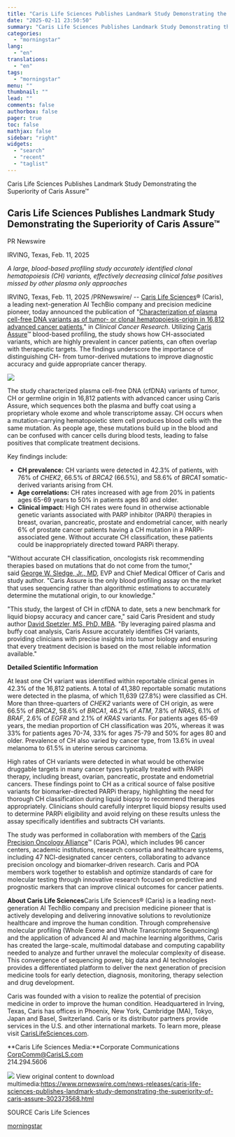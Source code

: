 ```yaml
---
title: "Caris Life Sciences Publishes Landmark Study Demonstrating the Superiority of Caris Assure™"
date: "2025-02-11 23:50:50"
summary: "Caris Life Sciences Publishes Landmark Study Demonstrating the Superiority of Caris Assure™ Caris Life Sciences Publishes Landmark Study Demonstrating the Superiority of Caris Assure™ PR Newswire IRVING, Texas, Feb. 11, 2025 A large, blood-based profiling study accurately identified clonal hematopoiesis (CH) variants, effectively decreasing clinical false positives missed by other..."
categories:
  - "morningstar"
lang:
  - "en"
translations:
  - "en"
tags:
  - "morningstar"
menu: ""
thumbnail: ""
lead: ""
comments: false
authorbox: false
pager: true
toc: false
mathjax: false
sidebar: "right"
widgets:
  - "search"
  - "recent"
  - "taglist"
---
```


Caris Life Sciences Publishes Landmark Study Demonstrating the Superiority of Caris Assure™

Caris Life Sciences Publishes Landmark Study Demonstrating the Superiority of Caris Assure™
-------------------------------------------------------------------------------------------

PR Newswire

IRVING, Texas, Feb. 11, 2025


*A large, blood-based profiling study accurately identified clonal hematopoiesis (CH) variants, effectively decreasing clinical false positives missed by other plasma only approaches*

IRVING, Texas, Feb. 11, 2025 /PRNewswire/ -- [Caris Life Sciences](https://c212.net/c/link/?t=0&l=en&o=4359613-1&h=2570347121&u=https%3A%2F%2Fwww.carislifesciences.com%2F&a=Caris+Life+Sciences)® (Caris), a leading next-generation AI TechBio company and precision medicine pioneer, today announced the publication of "[Characterization of plasma cell-free DNA variants as of tumor- or clonal hematopoiesis-origin in 16,812 advanced cancer patients](https://c212.net/c/link/?t=0&l=en&o=4359613-1&h=3590267767&u=https%3A%2F%2Faacrjournals.org%2Fclincancerres%2Farticle%2Fdoi%2F10.1158%2F1078-0432.CCR-24-3335%2F751679%2FCharacterization-of-plasma-cell-free-DNA-variants&a=Characterization+of+plasma+cell-free+DNA+variants+as+of+tumor-+or+clonal+hematopoiesis-origin+in+16%2C812+advanced+cancer+patients)," in *Clinical Cancer Research*. Utilizing [Caris Assure](https://c212.net/c/link/?t=0&l=en&o=4359613-1&h=322042143&u=https%3A%2F%2Fwww.carislifesciences.com%2Fphysicians%2Fphysician-tests%2Fcaris-assure%2F&a=Caris+Assure)™ blood-based profiling, the study shows how CH-associated variants, which are highly prevalent in cancer patients, can often overlap with therapeutic targets. The findings underscore the importance of distinguishing CH- from tumor-derived mutations to improve diagnostic accuracy and guide appropriate cancer therapy.

[![](https://mma.prnewswire.com/media/830740/Caris_Life_Sciences_Logo.jpg)](https://mma.prnewswire.com/media/830740/Caris_Life_Sciences_Logo.html)

The study characterized plasma cell-free DNA (cfDNA) variants of tumor, CH or germline origin in 16,812 patients with advanced cancer using Caris Assure, which sequences both the plasma and buffy coat using a proprietary whole exome and whole transcriptome assay. CH occurs when a mutation-carrying hematopoietic stem cell produces blood cells with the same mutation. As people age, these mutations build up in the blood and can be confused with cancer cells during blood tests, leading to false positives that complicate treatment decisions.

Key findings include:

* **CH prevalence:** CH variants were detected in 42.3% of patients, with 76% of *CHEK2*, 66.5% of *BRCA2* (66.5%), and 58.6% of *BRCA1* somatic-derived variants arising from CH.
* **Age correlations:** CH rates increased with age from 20% in patients ages 65-69 years to 50% in patients ages 80 and older.
* **Clinical impact:** High CH rates were found in otherwise actionable genetic variants associated with PARP inhibitor (PARPi) therapies in breast, ovarian, pancreatic, prostate and endometrial cancer, with nearly 6% of prostate cancer patients having a CH mutation in a PARPi-associated gene. Without accurate CH classification, these patients could be inappropriately directed toward PARPi therapy.

"Without accurate CH classification, oncologists risk recommending therapies based on mutations that do not come from the tumor," said [George W. Sledge, Jr., MD](https://c212.net/c/link/?t=0&l=en&o=4359613-1&h=1986938661&u=https%3A%2F%2Fwww.carislifesciences.com%2Fbio%2Fgeorge-w-sledge-jr-md%2F&a=George+W.+Sledge%2C+Jr.%2C+MD), EVP and Chief Medical Officer of Caris and study author. "Caris Assure is the only blood profiling assay on the market that uses sequencing rather than algorithmic estimations to accurately determine the mutational origin, to our knowledge."

"This study, the largest of CH in cfDNA to date, sets a new benchmark for liquid biopsy accuracy and cancer care," said Caris President and study author [David Spetzler, MS, PhD, MBA](https://c212.net/c/link/?t=0&l=en&o=4359613-1&h=2174013691&u=https%3A%2F%2Fwww.carislifesciences.com%2Fbio%2Fdavid-spetzler-ms-phd-mba%2F&a=David+Spetzler%2C+MS%2C+PhD%2C+MBA). "By leveraging paired plasma and buffy coat analysis, Caris Assure accurately identifies CH variants, providing clinicians with precise insights into tumor biology and ensuring that every treatment decision is based on the most reliable information available."

**Detailed Scientific Information**

At least one CH variant was identified within reportable clinical genes in 42.3% of the 16,812 patients. A total of 41,380 reportable somatic mutations were detected in the plasma, of which 11,639 (27.8%) were classified as CH. More than three-quarters of *CHEK2* variants were of CH origin, as were 66.5% of *BRCA2*, 58.6% of *BRCA1*, 46.2% of *ATM*, 7.8% of *NRAS*, 6.1% of *BRAF*, 2.6% of *EGFR* and 2.1% of *KRAS* variants. For patients ages 65-69 years, the median proportion of CH classification was 20%, whereas it was 33% for patients ages 70-74, 33% for ages 75-79 and 50% for ages 80 and older. Prevalence of CH also varied by cancer type, from 13.6% in uveal melanoma to 61.5% in uterine serous carcinoma.

High rates of CH variants were detected in what would be otherwise druggable targets in many cancer types typically treated with PARPi therapy, including breast, ovarian, pancreatic, prostate and endometrial cancers. These findings point to CH as a critical source of false positive variants for biomarker-directed PARPi therapy, highlighting the need for thorough CH classification during liquid biopsy to recommend therapies appropriately. Clinicians should carefully interpret liquid biopsy results used to determine PARPi eligibility and avoid relying on these results unless the assay specifically identifies and subtracts CH variants.

The study was performed in collaboration with members of the [Caris Precision Oncology Alliance](https://c212.net/c/link/?t=0&l=en&o=4359613-1&h=1741743278&u=https%3A%2F%2Fwww.carislifesciences.com%2Fpartners%2Fcaris-precision-oncology-alliance%2F&a=Caris+Precision+Oncology+Alliance)™ (Caris POA), which includes 96 cancer centers, academic institutions, research consortia and healthcare systems, including 47 NCI-designated cancer centers, collaborating to advance precision oncology and biomarker-driven research. Caris and POA members work together to establish and optimize standards of care for molecular testing through innovative research focused on predictive and prognostic markers that can improve clinical outcomes for cancer patients.

**About Caris Life Sciences**Caris Life Sciences® (Caris) is a leading next-generation AI TechBio company and precision medicine pioneer that is actively developing and delivering innovative solutions to revolutionize healthcare and improve the human condition. Through comprehensive molecular profiling (Whole Exome and Whole Transcriptome Sequencing) and the application of advanced AI and machine learning algorithms, Caris has created the large-scale, multimodal database and computing capability needed to analyze and further unravel the molecular complexity of disease. This convergence of sequencing power, big data and AI technologies provides a differentiated platform to deliver the next generation of precision medicine tools for early detection, diagnosis, monitoring, therapy selection and drug development.

Caris was founded with a vision to realize the potential of precision medicine in order to improve the human condition. Headquartered in Irving, Texas, Caris has offices in Phoenix, New York, Cambridge (MA), Tokyo, Japan and Basel, Switzerland. Caris or its distributor partners provide services in the U.S. and other international markets. To learn more, please visit [CarisLifeSciences.com](https://c212.net/c/link/?t=0&l=en&o=4359613-1&h=913343284&u=http%3A%2F%2Fwww.carislifesciences.com%2F&a=CarisLifeSciences.com).

**Caris Life Sciences Media:**Corporate Communications  
[CorpComm@CarisLS.com](mailto:CorpComm@CarisLS.com)  
214.294.5606

 ![](https://c212.net/c/img/favicon.png?sn=DA16160&sd=2025-02-11) View original content to download multimedia:<https://www.prnewswire.com/news-releases/caris-life-sciences-publishes-landmark-study-demonstrating-the-superiority-of-caris-assure-302373568.html>

SOURCE Caris Life Sciences

[morningstar](https://www.morningstar.com/news/pr-newswire/20250211da16160/caris-life-sciences-publishes-landmark-study-demonstrating-the-superiority-of-caris-assure)
